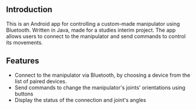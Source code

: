 ## Introduction
This is an Android app for controlling a custom-made manipulator using Bluetooth. Written in Java, made for a studies interim project.
The app allows users to connect to the manipulator and send commands to control its movements.

## Features
- Connect to the manipulator via Bluetooth, by choosing a device from the list of paired devices.
- Send commands to change the manipulator's joints' orientations using buttons
- Display the status of the connection and joint's angles
